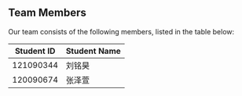 ## Team Members

Our team consists of the following members, listed in the table below:

<!-- change the info below to be the real case -->

| Student ID | Student Name |
| ---------- | ------------ |
| 121090344  | 刘铭昊       |
| 120090674  | 张泽萱       |
